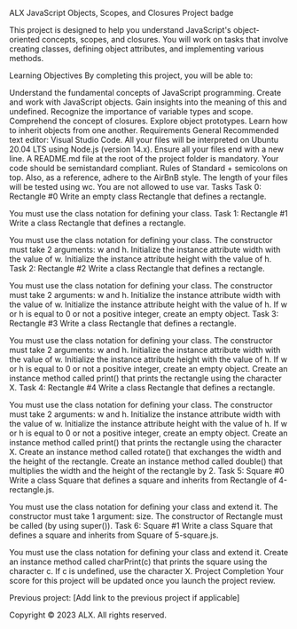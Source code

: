 
ALX JavaScript Objects, Scopes, and Closures
Project badge

This project is designed to help you understand JavaScript's object-oriented concepts, scopes, and closures. You will work on tasks that involve creating classes, defining object attributes, and implementing various methods.

Learning Objectives
By completing this project, you will be able to:

Understand the fundamental concepts of JavaScript programming.
Create and work with JavaScript objects.
Gain insights into the meaning of this and undefined.
Recognize the importance of variable types and scope.
Comprehend the concept of closures.
Explore object prototypes.
Learn how to inherit objects from one another.
Requirements
General
Recommended text editor: Visual Studio Code.
All your files will be interpreted on Ubuntu 20.04 LTS using Node.js (version 14.x).
Ensure all your files end with a new line.
A README.md file at the root of the project folder is mandatory.
Your code should be semistandard compliant. Rules of Standard + semicolons on top. Also, as a reference, adhere to the AirBnB style.
The length of your files will be tested using wc.
You are not allowed to use var.
Tasks
Task 0: Rectangle #0
Write an empty class Rectangle that defines a rectangle.

You must use the class notation for defining your class.
Task 1: Rectangle #1
Write a class Rectangle that defines a rectangle.

You must use the class notation for defining your class.
The constructor must take 2 arguments: w and h.
Initialize the instance attribute width with the value of w.
Initialize the instance attribute height with the value of h.
Task 2: Rectangle #2
Write a class Rectangle that defines a rectangle.

You must use the class notation for defining your class.
The constructor must take 2 arguments: w and h.
Initialize the instance attribute width with the value of w.
Initialize the instance attribute height with the value of h.
If w or h is equal to 0 or not a positive integer, create an empty object.
Task 3: Rectangle #3
Write a class Rectangle that defines a rectangle.

You must use the class notation for defining your class.
The constructor must take 2 arguments: w and h.
Initialize the instance attribute width with the value of w.
Initialize the instance attribute height with the value of h.
If w or h is equal to 0 or not a positive integer, create an empty object.
Create an instance method called print() that prints the rectangle using the character X.
Task 4: Rectangle #4
Write a class Rectangle that defines a rectangle.

You must use the class notation for defining your class.
The constructor must take 2 arguments: w and h.
Initialize the instance attribute width with the value of w.
Initialize the instance attribute height with the value of h.
If w or h is equal to 0 or not a positive integer, create an empty object.
Create an instance method called print() that prints the rectangle using the character X.
Create an instance method called rotate() that exchanges the width and the height of the rectangle.
Create an instance method called double() that multiplies the width and the height of the rectangle by 2.
Task 5: Square #0
Write a class Square that defines a square and inherits from Rectangle of 4-rectangle.js.

You must use the class notation for defining your class and extend it.
The constructor must take 1 argument: size.
The constructor of Rectangle must be called (by using super()).
Task 6: Square #1
Write a class Square that defines a square and inherits from Square of 5-square.js.

You must use the class notation for defining your class and extend it.
Create an instance method called charPrint(c) that prints the square using the character c.
If c is undefined, use the character X.
Project Completion
Your score for this project will be updated once you launch the project review.

Previous project: [Add link to the previous project if applicable]

Copyright © 2023 ALX. All rights reserved.